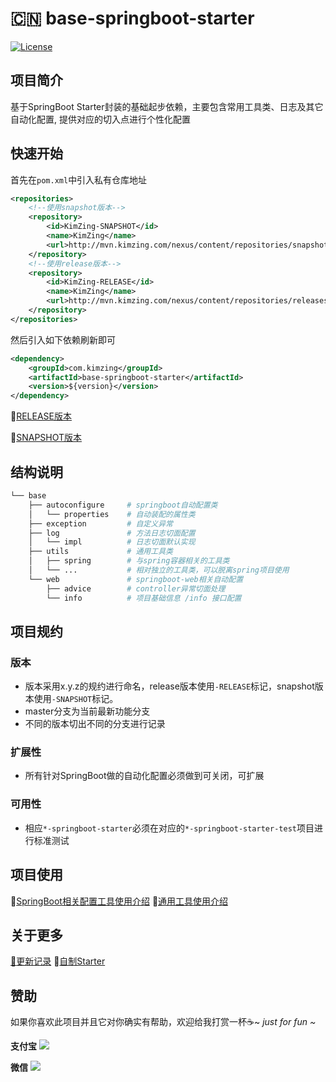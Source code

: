 # :cn:  base-springboot-starter

[![License](https://img.shields.io/badge/License-Apache%202.0-blue.svg?label=license)](https://github.com/KimZing/base-springboot-starter/blob/master/LICENSE)

## 项目简介

基于SpringBoot Starter封装的基础起步依赖，主要包含常用工具类、日志及其它自动化配置, 提供对应的切入点进行个性化配置



## 快速开始

首先在`pom.xml`中引入私有仓库地址

```xml
<repositories>
    <!--使用snapshot版本-->
    <repository>
        <id>KimZing-SNAPSHOT</id>
        <name>KimZing</name>
        <url>http://mvn.kimzing.com/nexus/content/repositories/snapshots/</url>
    </repository>
    <!--使用release版本-->
    <repository>
        <id>KimZing-RELEASE</id>
        <name>KimZing</name>
        <url>http://mvn.kimzing.com/nexus/content/repositories/releases/</url>
    </repository>
</repositories>
```

然后引入如下依赖刷新即可

```xml
<dependency>
    <groupId>com.kimzing</groupId>
    <artifactId>base-springboot-starter</artifactId>
    <version>${version}</version>
</dependency>
```

:eyes:[RELEASE版本](http://mvn.kimzing.com/nexus/content/repositories/releases/com/kimzing/base-springboot-starter/)  

:eyes:[SNAPSHOT版本](http://mvn.kimzing.com/nexus/content/repositories/snapshots/com/kimzing/base-springboot-starter/)



## 结构说明

```bash
└── base
    ├── autoconfigure     # springboot自动配置类
    │   └── properties    # 自动装配的属性类
    ├── exception         # 自定义异常
    ├── log               # 方法日志切面配置
    │   └── impl          # 日志切面默认实现
    ├── utils             # 通用工具类
    │   ├── spring        # 与spring容器相关的工具类
    │   └── ...           # 相对独立的工具类，可以脱离spring项目使用
    └── web               # springboot-web相关自动配置
        ├── advice        # controller异常切面处理
        └── info          # 项目基础信息 /info 接口配置
```



## 项目规约

### 版本

* 版本采用x.y.z的规约进行命名，release版本使用`-RELEASE`标记，snapshot版本使用`-SNAPSHOT`标记。
* master分支为当前最新功能分支
* 不同的版本切出不同的分支进行记录

### 扩展性

* 所有针对SpringBoot做的自动化配置必须做到可关闭，可扩展

### 可用性

* 相应`*-springboot-starter`必须在对应的`*-springboot-starter-test`项目进行标准测试



## 项目使用

:green_book:[SpringBoot相关配置工具使用介绍](base-springboot-starter/spring.md)   :blue_book:[通用工具使用介绍 ](base-springboot-starter/spring.md)

## 关于更多

[:bus:更新记录](../CHANGELOG.md)  :bus:[自制Starter](LEARN.md)

## 赞助

如果你喜欢此项目并且它对你确实有帮助，欢迎给我打赏一杯:coffee:~        *just for fun ~*

**支付宝**      ![](https://images.kimzing.com/images/alipay.png?x-oss-process=style/KimZing)

**微信**        ![](https://images.kimzing.com/images/wechatpay.png?x-oss-process=style/KimZing)